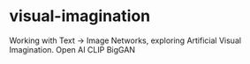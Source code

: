 # visual-imagination

Working with Text -> Image Networks, exploring Artificial Visual Imagination.
Open AI CLIP
BigGAN